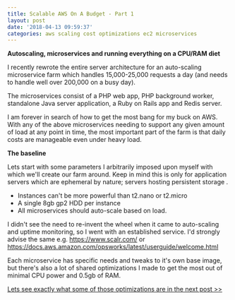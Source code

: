 ```yaml
---
title: Scalable AWS On A Budget - Part 1
layout: post
date: '2018-04-13 09:59:37'
categories: aws scaling cost optimizations ec2 microservices
---
```


**Autoscaling, microservices and running everything on a CPU/RAM diet**

I recently rewrote the entire server architecture for an auto-scaling microservice farm which handles 15,000-25,000 requests a day (and needs to handle well over 200,000 on a busy day).

The microservices consist of a PHP web app, PHP background worker, standalone Java server application, a Ruby on Rails app and Redis server.

I am forever in search of how to get the most bang for my buck on AWS. With any of the above microservices needing to support any given amount of load at any point in time, the most important part of the farm is that daily costs are manageable even under heavy load.

**The baseline**

Lets start with some parameters I arbitrarily imposed upon myself with which we'll create our farm around. Keep in mind this is only for application servers which are ephemeral by nature; servers hosting persistent storage .

- Instances can't be more powerful than t2.nano or t2.micro
- A single 8gb gp2 HDD per instance
- All microservices should auto-scale based on load. 

I didn't see the need to re-invent the wheel when it came to auto-scaling and uptime monitoring, so I went with an established service. I'd strongly advise the same e.g. https://www.scalr.com/ or https://docs.aws.amazon.com/opsworks/latest/userguide/welcome.html

Each microservice has specific needs and tweaks to it's own base image, but there's also a lot of shared optimizations I made to get the most out of minimal CPU power and 0.5gb of RAM. 

[Lets see exactly what some of those optimizations are in the next post >>](/aws/linux/memory/optimization/swapfile/ubuntu/2018/04/13/scalable-aws-farm-on-a-budget-part-2.html)